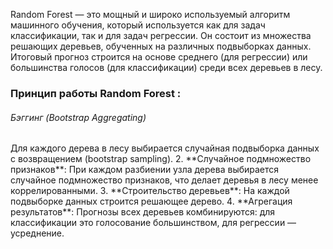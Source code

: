 Random Forest — это мощный и широко используемый алгоритм машинного обучения, который используется как для задач классификации, так и для задач регрессии. Он состоит из множества решающих деревьев, обученных на различных подвыборках данных. Итоговый прогноз строится на основе среднего (для регрессии) или большинства голосов (для классификации) среди всех деревьев в лесу.

<h3>Принцип работы Random Forest : </h3>

<h6>Бэггинг (Bootstrap Aggregating) </h6> Для каждого дерева в лесу выбирается случайная подвыборка данных с возвращением (bootstrap sampling).
2. **Случайное подмножество признаков**: При каждом разбиении узла дерева выбирается случайное подмножество признаков, что делает деревья в лесу менее коррелированными.
3. **Строительство деревьев**: На каждой подвыборке данных строится решающее дерево.
4. **Агрегация результатов**: Прогнозы всех деревьев комбинируются: для классификации это голосование большинством, для регрессии — усреднение.
